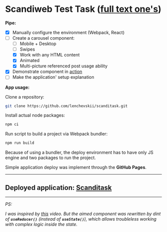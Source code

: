 # Scandiweb Test Task (**[full text one's](https://github.com/lenchevskii/scanditask/blob/main/TASK.md)**)

  **Pipe:**

- [x] Manually configure the environment (Webpack, React)
- [ ] Create a carousel component:
  - [ ] Mobile + Desktop
  - [ ] Swipes
  - [x] Work with any HTML content
  - [x] Animated
  - [x] Multi-picture referenced post usage ability
- [x] Demonstrate component in [action](https://lenchevskii.github.io/scanditask/)
- [ ] Make the application' setup explanation

**App usage:**

Clone a repository:

  ```bash
  git clone https://github.com/lenchevskii/scanditask.git
  ```

Install actual node packages:

  ```bash
  npm ci
  ```

Run script to build a project via Webpack bundler:

  ```bash
  npm run build
  ```

Because of using a bundler, the deploy environment has to have only JS engine and two packages to run the project.

Simple application deploy was implement through the **GitHub Pages**.

---

## Deployed application: [Scanditask](https://lenchevskii.github.io/scanditask/)

---

*PS:*

*I was inspired by [this](https://www.youtube.com/watch?v=Tdpq-9XYoNM) video. But the aimed component was rewritten by dint of **`useReducer()`** (instead of **`useState()`**), which allows troubleless working with complex logic inside the state.*

